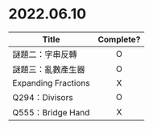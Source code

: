 # 2022.06.10

|Title|Complete?|
|---|:-:|
|謎題二：字串反轉|O|
|謎題三：亂數產生器|O|
|Expanding Fractions|X|
|Q294：Divisors|O|
|Q555：Bridge Hand|X|
